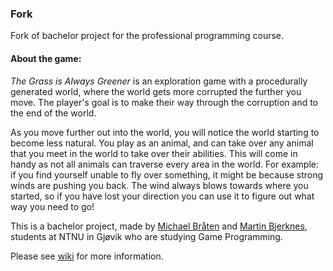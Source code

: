 ### Fork
Fork of bachelor project for the professional programming course.

#### About the game:
*The Grass is Always Greener* is an exploration game with a procedurally generated world, where the world gets more corrupted the further you move. The player's goal is to make their way through the corruption and to the end of the world.  

As you move further out into the world, you will notice the world starting to become less natural. 
You play as an animal, and can take over any animal that you meet in the world to take over their abilities. This will come in handy as not all animals can traverse every area in the world. For example: if you find yourself unable to fly over something, it might be because strong winds are pushing you back. 
The wind always blows towards where you started, so if you have lost your direction you can use it to figure out what way you need to go!

This is a bachelor project, made by [Michael Bråten](https://github.com/Hifoz) and [Martin Bjerknes](https://github.com/Muff1nz), students at NTNU in Gjøvik who are studying Game Programming.

Please see [wiki](https://github.com/Hifoz/TGAG/wiki) for more information.
